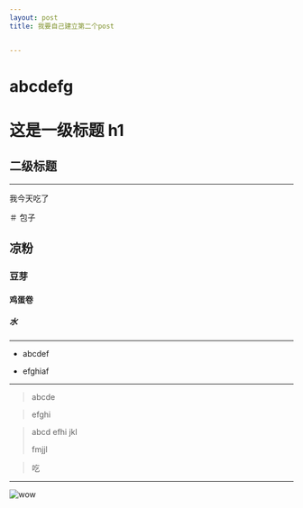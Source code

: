 ```yaml
---
layout: post
title: 我要自己建立第二个post


---
```


<h1>abcdefg</h1>

# 这是一级标题 h1

## 二级标题

<hr>

我今天吃了

＃ 包子

## 凉粉

### 豆芽

#### 鸡蛋卷

##### 水

<hr>

- abcdef

- efghiaf

<hr>

> abcde

> efghi

> abcd
> efhi
> jkl
>
> fmjjl


> 吃

<hr>

![wow]({{site.url}}/image/a.jpg)







